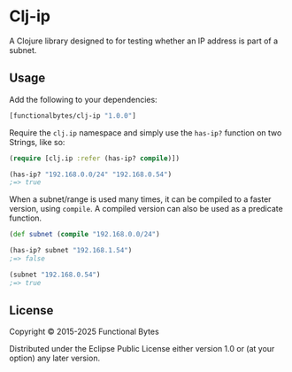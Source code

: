 # Clj-ip

A Clojure library designed to for testing whether an IP address is
part of a subnet.

## Usage

Add the following to your dependencies:

```clj
[functionalbytes/clj-ip "1.0.0"]
```

Require the `clj.ip` namespace and simply use the `has-ip?` function
on two Strings, like so:

```clj
(require [clj.ip :refer (has-ip? compile)])

(has-ip? "192.168.0.0/24" "192.168.0.54")
;=> true
```

When a subnet/range is used many times, it can be compiled to a faster
version, using `compile`. A compiled version can also be used as a
predicate function.

```clj
(def subnet (compile "192.168.0.0/24")

(has-ip? subnet "192.168.1.54")
;=> false

(subnet "192.168.0.54")
;=> true
```

## License

Copyright © 2015-2025 Functional Bytes

Distributed under the Eclipse Public License either version 1.0 or (at
your option) any later version.
